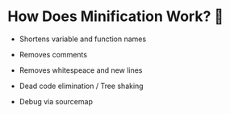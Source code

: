 # How Does Minification Work? 🤔

* Shortens variable and function names

* Removes comments

* Removes whitespeace and new lines

* Dead code elimination / Tree shaking

* Debug via sourcemap

